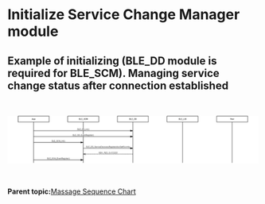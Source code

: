 # Initialize Service Change Manager module

## Example of initializing \(BLE\_DD module is required for BLE\_SCM\). Managing service change status after connection established

<br />

![](GUID-4575DDDF-5CBD-47FE-861B-DFAF6DD16344-low.png)

<br />

**Parent topic:**[Massage Sequence Chart](GUID-BD256D1E-A211-4A51-9B0B-E12B1C72E342.md)

